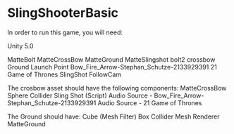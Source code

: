 # SlingShooterBasic
In order to run this game, you will need:

Unity 5.0

MatteBolt
MatteCrossBow
MatteGround
MatteSlingshot
bolt2
crossbow
Ground
Launch Point
Bow_Fire_Arrow-Stephan_Schutze-2133929391
21 Game of Thrones
SlingShot
FollowCam

The crosbow asset should have the following components:
MatteCrossBow
Sphere Collider
Sling Shot (Script)
Audio Source - Bow_Fire_Arrow-Stephan_Schutze-2133929391
Audio Source - 21 Game of Thrones

The Ground should have:
Cube (Mesh Filter)
Box Collider
Mesh Renderer
MatteGround
